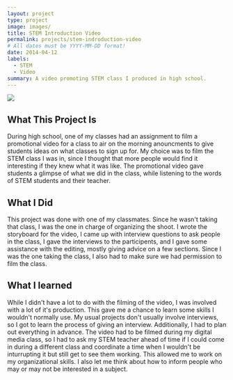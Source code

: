 ```yaml
---
layout: project
type: project
image: images/
title: STEM Introduction Video
permalink: projects/stem-indroduction-video
# All dates must be YYYY-MM-DD format!
date: 2014-04-12
labels:
  - STEM
  - Video
summary: A video promoting STEM class I produced in high school.
---
```


<img class="ui image" src="{{ site.baseurl }}/images/cotton-header.png">

## What This Project Is

During high school, one of my classes had an assignment to film a promotional video for a class to air on the morning anouncments to give students ideas on what classes to sign up for. My choice was to film the STEM class I was in, since I thought that more people would find it interesting if they knew what it was like. The promotional video gave students a glimpse of what we did in the class, while listening to the words of STEM students and their teacher.

## What I Did

This project was done with one of my classmates. Since he wasn't taking that class, I was the one in charge of organizing the shoot. I wrote the storyboard for the video, I came up with interview questions to ask people in the class, I gave the interviews to the participents, and I gave some assistance with the editing, mostly giving advice on a few sections. Since I was the one taking the class, I also had to make sure we had permission to film the class.

## What I learned

While I didn't have a lot to do with the filming of the video, I was involved with a lot of it's production. This gave me a chance to learn some skills I wouldn't normally use. My usual projects don't usually involve interviews, so I got to learn the process of giving an interview. Additionally, I had to plan out everything in advance. The video had to be filmed during my digital media class, so I had to ask my STEM teacher ahead of time if I could come in during a different class and coordinate a time when I wouldn't be inturrupting it but still get to see them working. This allowed me to work on my organizational skills. I also let me think about how to inform people who may or may not be interested in a subject.
